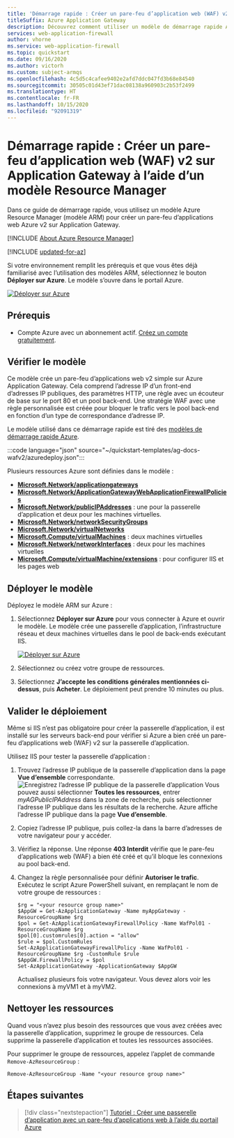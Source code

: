 ```yaml
---
title: 'Démarrage rapide : Créer un pare-feu d’application web (WAF) v2 sur Application Gateway - Modèle Azure Resource Manager'
titleSuffix: Azure Application Gateway
description: Découvrez comment utiliser un modèle de démarrage rapide Azure Resource Manager (modèle ARM) pour créer un pare-feu d’applications web v2 sur Azure Application Gateway.
services: web-application-firewall
author: vhorne
ms.service: web-application-firewall
ms.topic: quickstart
ms.date: 09/16/2020
ms.author: victorh
ms.custom: subject-armqs
ms.openlocfilehash: 4c5d5c4cafee9402e2afd7ddc047fd3b68e84540
ms.sourcegitcommit: 30505c01d43ef71dac08138a960903c2b53f2499
ms.translationtype: HT
ms.contentlocale: fr-FR
ms.lasthandoff: 10/15/2020
ms.locfileid: "92091319"
---
```

# <a name="quickstart-create-an-azure-waf-v2-on-application-gateway-using-an-arm-template"></a>Démarrage rapide : Créer un pare-feu d’application web (WAF) v2 sur Application Gateway à l’aide d’un modèle Resource Manager

Dans ce guide de démarrage rapide, vous utilisez un modèle Azure Resource Manager (modèle ARM) pour créer un pare-feu d’applications web Azure v2 sur Application Gateway.

[!INCLUDE [About Azure Resource Manager](../../../includes/resource-manager-quickstart-introduction.md)]

[!INCLUDE [updated-for-az](../../../includes/updated-for-az.md)]

Si votre environnement remplit les prérequis et que vous êtes déjà familiarisé avec l’utilisation des modèles ARM, sélectionnez le bouton **Déployer sur Azure**. Le modèle s’ouvre dans le portail Azure.

[![Déployer sur Azure](../../media/template-deployments/deploy-to-azure.svg)](https://portal.azure.com/#create/Microsoft.Template/uri/https%3A%2F%2Fraw.githubusercontent.com%2FAzure%2Fazure-quickstart-templates%2Fmaster%2Fag-docs-wafv2%2Fazuredeploy.json)

## <a name="prerequisites"></a>Prérequis

- Compte Azure avec un abonnement actif. [Créez un compte gratuitement](https://azure.microsoft.com/free/?WT.mc_id=A261C142F).

## <a name="review-the-template"></a>Vérifier le modèle

Ce modèle crée un pare-feu d’applications web v2 simple sur Azure Application Gateway. Cela comprend l’adresse IP d’un front-end d’adresses IP publiques, des paramètres HTTP, une règle avec un écouteur de base sur le port 80 et un pool back-end. Une stratégie WAF avec une règle personnalisée est créée pour bloquer le trafic vers le pool back-end en fonction d’un type de correspondance d’adresse IP.

Le modèle utilisé dans ce démarrage rapide est tiré des [modèles de démarrage rapide Azure](https://azure.microsoft.com/resources/templates/ag-docs-wafv2/).

:::code language="json" source="~/quickstart-templates/ag-docs-wafv2/azuredeploy.json":::

Plusieurs ressources Azure sont définies dans le modèle :

- [**Microsoft.Network/applicationgateways**](/azure/templates/microsoft.network/applicationgateways)
- [**Microsoft.Network/ApplicationGatewayWebApplicationFirewallPolicies**](/azure/templates/microsoft.network/ApplicationGatewayWebApplicationFirewallPolicies)
- [**Microsoft.Network/publicIPAddresses**](/azure/templates/microsoft.network/publicipaddresses) : une pour la passerelle d’application et deux pour les machines virtuelles.
- [**Microsoft.Network/networkSecurityGroups**](/azure/templates/microsoft.network/networksecuritygroups)
- [**Microsoft.Network/virtualNetworks**](/azure/templates/microsoft.network/virtualnetworks)
- [**Microsoft.Compute/virtualMachines**](/azure/templates/microsoft.compute/virtualmachines) : deux machines virtuelles
- [**Microsoft.Network/networkInterfaces**](/azure/templates/microsoft.network/networkinterfaces) : deux pour les machines virtuelles
- [**Microsoft.Compute/virtualMachine/extensions**](/azure/templates/microsoft.compute/virtualmachines/extensions) : pour configurer IIS et les pages web

## <a name="deploy-the-template"></a>Déployer le modèle

Déployez le modèle ARM sur Azure :

1. Sélectionnez **Déployer sur Azure** pour vous connecter à Azure et ouvrir le modèle. Le modèle crée une passerelle d’application, l’infrastructure réseau et deux machines virtuelles dans le pool de back-ends exécutant IIS.

   [![Déployer sur Azure](../../media/template-deployments/deploy-to-azure.svg)](https://portal.azure.com/#create/Microsoft.Template/uri/https%3A%2F%2Fraw.githubusercontent.com%2FAzure%2Fazure-quickstart-templates%2Fmaster%2Fag-docs-wafv2%2Fazuredeploy.json)

2. Sélectionnez ou créez votre groupe de ressources.
3. Sélectionnez **J’accepte les conditions générales mentionnées ci-dessus**, puis **Acheter**. Le déploiement peut prendre 10 minutes ou plus.

## <a name="validate-the-deployment"></a>Valider le déploiement

Même si IIS n’est pas obligatoire pour créer la passerelle d’application, il est installé sur les serveurs back-end pour vérifier si Azure a bien créé un pare-feu d’applications web (WAF) v2 sur la passerelle d’application.

Utilisez IIS pour tester la passerelle d’application :

1. Trouvez l’adresse IP publique de la passerelle d’application dans la page **Vue d’ensemble** correspondante. ![Enregistrez l’adresse IP publique de la passerelle d’application](../../application-gateway/media/application-gateway-create-gateway-portal/application-gateway-record-ag-address.png) Vous pouvez aussi sélectionner **Toutes les ressources**, entrer *myAGPublicIPAddress* dans la zone de recherche, puis sélectionner l’adresse IP publique dans les résultats de la recherche. Azure affiche l’adresse IP publique dans la page **Vue d’ensemble**.
2. Copiez l’adresse IP publique, puis collez-la dans la barre d’adresses de votre navigateur pour y accéder.
3. Vérifiez la réponse. Une réponse **403 Interdit** vérifie que le pare-feu d’applications web (WAF) a bien été créé et qu’il bloque les connexions au pool back-end.
4. Changez la règle personnalisée pour définir **Autoriser le trafic**.
  Exécutez le script Azure PowerShell suivant, en remplaçant le nom de votre groupe de ressources :
   ```azurepowershell
   $rg = "<your resource group name>"
   $AppGW = Get-AzApplicationGateway -Name myAppGateway -ResourceGroupName $rg
   $pol = Get-AzApplicationGatewayFirewallPolicy -Name WafPol01 -ResourceGroupName $rg
   $pol[0].customrules[0].action = "allow"
   $rule = $pol.CustomRules
   Set-AzApplicationGatewayFirewallPolicy -Name WafPol01 -ResourceGroupName $rg -CustomRule $rule
   $AppGW.FirewallPolicy = $pol
   Set-AzApplicationGateway -ApplicationGateway $AppGW
   ```

   Actualisez plusieurs fois votre navigateur. Vous devez alors voir les connexions à myVM1 et à myVM2.

## <a name="clean-up-resources"></a>Nettoyer les ressources

Quand vous n’avez plus besoin des ressources que vous avez créées avec la passerelle d’application, supprimez le groupe de ressources. Cela supprime la passerelle d’application et toutes les ressources associées.

Pour supprimer le groupe de ressources, appelez l’applet de commande `Remove-AzResourceGroup` :

```azurepowershell-interactive
Remove-AzResourceGroup -Name "<your resource group name>"
```

## <a name="next-steps"></a>Étapes suivantes

> [!div class="nextstepaction"]
> [Tutoriel : Créer une passerelle d’application avec un pare-feu d’applications web à l’aide du portail Azure](application-gateway-web-application-firewall-portal.md)